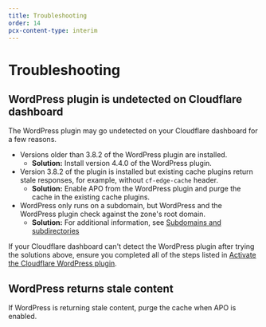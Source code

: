 ```yaml
---
title: Troubleshooting
order: 14
pcx-content-type: interim
---
```


# Troubleshooting

## WordPress plugin is undetected on Cloudflare dashboard

The WordPress plugin may go undetected on your Cloudflare dashboard for a few reasons.

- Versions older than 3.8.2 of the WordPress plugin are installed.
  - **Solution:** Install version 4.4.0 of the WordPress plugin.
- Version 3.8.2 of the plugin is installed but existing cache plugins return stale responses, for example, without `cf-edge-cache` header.
  - **Solution:** Enable APO from the WordPress plugin and purge the cache in the existing cache plugins.
- WordPress only runs on a subdomain, but WordPress and the WordPress plugin check against the zone's root domain.
  - **Solution:** For additional information, see [Subdomains and subdirectories](/reference/subdomain-subdirectories)

If your Cloudflare dashboard can't detect the WordPress plugin after trying the solutions above, ensure you completed all of the steps listed in [Activate the Cloudflare WordPress plugin](/get-started/activate-cf-wp-plugin).

## WordPress returns stale content

If WordPress is returning stale content, purge the cache when APO is enabled.
